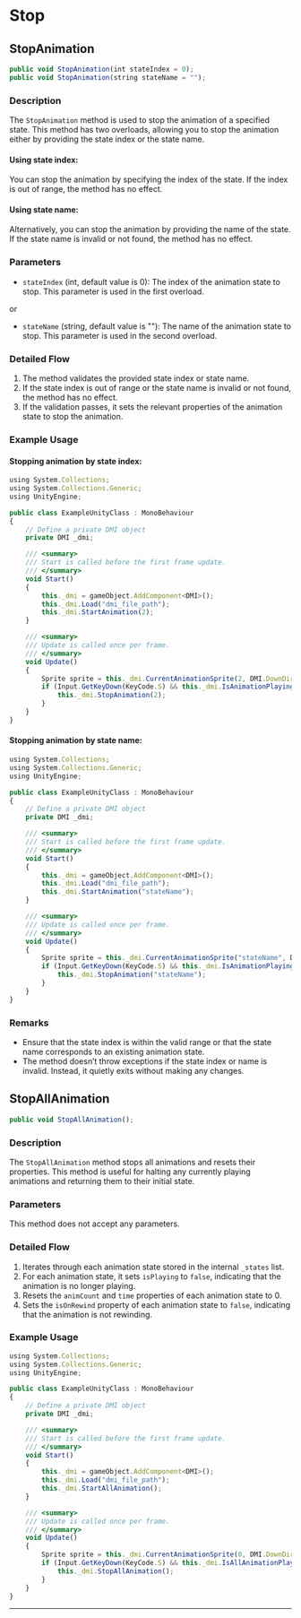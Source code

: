 # Stop

## StopAnimation
```js
public void StopAnimation(int stateIndex = 0);
public void StopAnimation(string stateName = "");
```

### Description

The `StopAnimation` method is used to stop the animation of a specified state. This method has two overloads, allowing you to stop the animation either by providing the state index or the state name.

#### Using state index:

You can stop the animation by specifying the index of the state. If the index is out of range, the method has no effect.

#### Using state name:

Alternatively, you can stop the animation by providing the name of the state. If the state name is invalid or not found, the method has no effect.

### Parameters

- `stateIndex` (int, default value is 0): The index of the animation state to stop. This parameter is used in the first overload.

or

- `stateName` (string, default value is ""): The name of the animation state to stop. This parameter is used in the second overload.

### Detailed Flow

1. The method validates the provided state index or state name.
2. If the state index is out of range or the state name is invalid or not found, the method has no effect.
3. If the validation passes, it sets the relevant properties of the animation state to stop the animation.

### Example Usage

#### Stopping animation by state index:

```js
using System.Collections;
using System.Collections.Generic;
using UnityEngine;

public class ExampleUnityClass : MonoBehaviour
{
    // Define a private DMI object
    private DMI _dmi;

    /// <summary>
    /// Start is called before the first frame update.
    /// </summary>
    void Start()
    {
        this._dmi = gameObject.AddComponent<DMI>();
        this._dmi.Load("dmi_file_path");
        this._dmi.StartAnimation(2);
    }

    /// <summary>
    /// Update is called once per frame.
    /// </summary>
    void Update()
    {
        Sprite sprite = this._dmi.CurrentAnimationSprite(2, DMI.DownDirection);
        if (Input.GetKeyDown(KeyCode.S) && this._dmi.IsAnimationPlaying(2)) {
            this._dmi.StopAnimation(2);
        }
    }
}
```

#### Stopping animation by state name:

```js
using System.Collections;
using System.Collections.Generic;
using UnityEngine;

public class ExampleUnityClass : MonoBehaviour
{
    // Define a private DMI object
    private DMI _dmi;

    /// <summary>
    /// Start is called before the first frame update.
    /// </summary>
    void Start()
    {
        this._dmi = gameObject.AddComponent<DMI>();
        this._dmi.Load("dmi_file_path");
        this._dmi.StartAnimation("stateName");
    }

    /// <summary>
    /// Update is called once per frame.
    /// </summary>
    void Update()
    {
        Sprite sprite = this._dmi.CurrentAnimationSprite("stateName", DMI.DownDirection);
        if (Input.GetKeyDown(KeyCode.S) && this._dmi.IsAnimationPlaying("stateName")) {
            this._dmi.StopAnimation("stateName");
        }
    }
}
```

### Remarks

- Ensure that the state index is within the valid range or that the state name corresponds to an existing animation state.
- The method doesn’t throw exceptions if the state index or name is invalid. Instead, it quietly exits without making any changes.

## StopAllAnimation

```js
public void StopAllAnimation();
```

### Description

The `StopAllAnimation` method stops all animations and resets their properties. This method is useful for halting any currently playing animations and returning them to their initial state.

### Parameters

This method does not accept any parameters.

### Detailed Flow

1. Iterates through each animation state stored in the internal `_states` list.
2. For each animation state, it sets `isPlaying` to `false`, indicating that the animation is no longer playing.
3. Resets the `animCount` and `time` properties of each animation state to 0.
4. Sets the `isOnRewind` property of each animation state to `false`, indicating that the animation is not rewinding.

### Example Usage

```js
using System.Collections;
using System.Collections.Generic;
using UnityEngine;

public class ExampleUnityClass : MonoBehaviour
{
    // Define a private DMI object
    private DMI _dmi;

    /// <summary>
    /// Start is called before the first frame update.
    /// </summary>
    void Start()
    {
        this._dmi = gameObject.AddComponent<DMI>();
        this._dmi.Load("dmi_file_path");
        this._dmi.StartAllAnimation();
    }

    /// <summary>
    /// Update is called once per frame.
    /// </summary>
    void Update()
    {
        Sprite sprite = this._dmi.CurrentAnimationSprite(0, DMI.DownDirection);
        if (Input.GetKeyDown(KeyCode.S) && this._dmi.IsAllAnimationPlaying()) {
            this._dmi.StopAllAnimation();
        }
    }
}
```

---